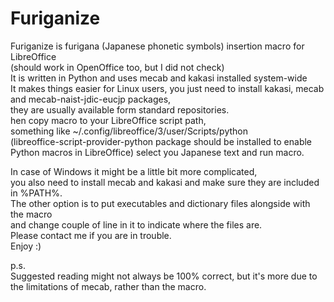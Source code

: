 Furiganize
==========

Furiganize is furigana (Japanese phonetic symbols) insertion macro for LibreOffice<br/>
(should work in OpenOffice too, but I did not check)<br/>
It is written in Python and uses mecab and kakasi installed system-wide<br/>
It makes things easier for Linux users, you just need to install kakasi, mecab and mecab-naist-jdic-eucjp packages,<br/>
they are usually available form standard repositories.<br/>
hen copy macro to your LibreOffice script path,<br/>
something like ~/.config/libreoffice/3/user/Scripts/python<br/>
(libreoffice-script-provider-python package should be installed to enable Python macros in LibreOffice)
select you Japanese text and run macro.<br/>

In case of Windows it might be a little bit more complicated, <br/>
you also need to install mecab and kakasi and make sure they are included in %PATH%.<br/>
The other option is to put executables and dictionary files alongside with the macro<br/>
and change couple of line in it to indicate where the files are.<br/>
Please contact me if you are in trouble.<br/>
Enjoy :)<br/>

p.s.<br/>
Suggested reading might not always be 100% correct, but it's more due to the limitations of mecab, rather than the macro. <br/>

